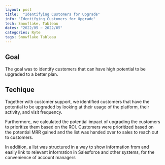 ```yaml
---
layout: post
title:  "Identifying Customers for Upgrade"
info: "Identifying Customers for Upgrade"
tech: Snowflake, Tableau
dates: "2022/05 ~ 2022/05"
categories: Ryte
tags: Snowflake Tableau
---
```


## Goal
The goal was to identify customers that can have high potential to be upgraded to a better plan.


## Techique
Together with customer support, we identified customers that have the potential to be upgraded by looking at their usage of the platform, their activity, and visit frequency. 

Furthermore, we calculated the potential impact of upgrading the customers to prioritize them based on the ROI. Customers were prioritized based on the potential MRR gained and the list was handed over to sales to reach out to customers.

In addition, a list was structured in a way to show information from and easily link to relevant information in Salesforce and other systems, for the convenience of account managers
